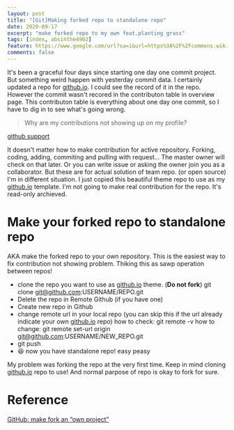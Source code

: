 ```yaml
---
layout: post 
title: "[Git]Making forked repo to standalone repo"
date: 2020-09-17
excerpt: "make forked repo to my own feat.planting grass"
tags: [index, absinthe4902]
feature: https://www.google.com/url?sa=i&url=https%3A%2F%2Fcommons.wikimedia.org%2Fwiki%2FFile%3AGit-logo.svg&psig=AOvVaw3byQEWfvG09a9l9D0tXjao&ust=1600521072443000&source=images&cd=vfe&ved=0CAIQjRxqFwoTCLD1geHj8usCFQAAAAAdAAAAABAD
comments: false
---
```


It's been a graceful four days since starting one day one commit project. But something weird happen with yesterday commit data. I certainly updated a repo for [github.io](http://github.io). I could see the record of it in the repo. However the commit wasn't recored in the contributon table in overview page. This contributon table is everything about one day one commit, so I have to dig in to see what's going wrong. 

> Why are my contributions not showing up on my profile?

[github support](https://docs.github.com/en/github/setting-up-and-managing-your-github-profile/why-are-my-contributions-not-showing-up-on-my-profile)

It doesn't matter how to make contribution for active repository. Forking, coding, adding, commiting and pulling with request... The master owner will check on that later. Or you can write issue or asking the owner join you as a collaborator. But these are for actual solution of team repo. (or open source) I'm in different situation. I just copied this beautiful theme repo to use as my [github.io](http://github.io) template. I'm not going to make real contribution for the repo. It's read-only archieved.

# Make your forked repo to standalone repo

AKA make the forked repo to your own repository. This is the easiest way to fix contribution not showing problem. Thiking this as sawp operation between repos! 

- clone the repo you want to use as [github.io](http://github.io) theme. (**Do not fork**)
git clone git@github.com:USERNAME/REPO.git
- Delete the repo in Remote Github (if you have one)
- Create new repo in Github
- change remote url in your local repo (you can skip this if the url already indicate your own [github.io](http://github.io) repo) 
how to check: git remote -v
how to change: git remote set-url origin git@github.com:USERNAME/NEW_REPO.git
- git push
- 😆 now you have standalone repo! easy peasy

My problem was forking the repo at the very first time. Keep in mind cloning [github.io](http://github.io) repo to use! And normal parpose of repo is okay to fork for sure. 

# Reference

[GitHub: make fork an “own project”](https://stackoverflow.com/questions/18390249/github-make-fork-an-own-project)
